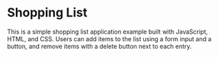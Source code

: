 # Shopping List

This is a simple shopping list application example built with JavaScript, HTML, and CSS. Users can add items to the list using a form input and a button, and remove items with a delete button next to each entry.